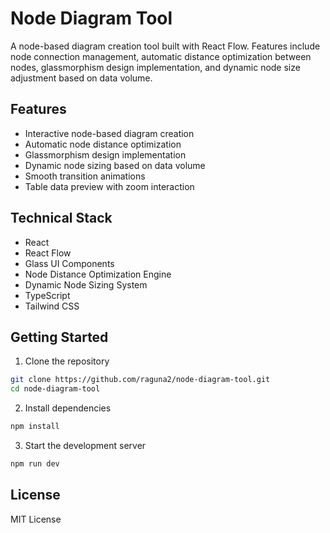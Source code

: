 # Node Diagram Tool

A node-based diagram creation tool built with React Flow. Features include node connection management, automatic distance optimization between nodes, glassmorphism design implementation, and dynamic node size adjustment based on data volume.

## Features

- Interactive node-based diagram creation
- Automatic node distance optimization
- Glassmorphism design implementation
- Dynamic node sizing based on data volume
- Smooth transition animations
- Table data preview with zoom interaction

## Technical Stack

- React
- React Flow
- Glass UI Components
- Node Distance Optimization Engine
- Dynamic Node Sizing System
- TypeScript
- Tailwind CSS

## Getting Started

1. Clone the repository
```bash
git clone https://github.com/raguna2/node-diagram-tool.git
cd node-diagram-tool
```

2. Install dependencies
```bash
npm install
```

3. Start the development server
```bash
npm run dev
```

## License

MIT License
